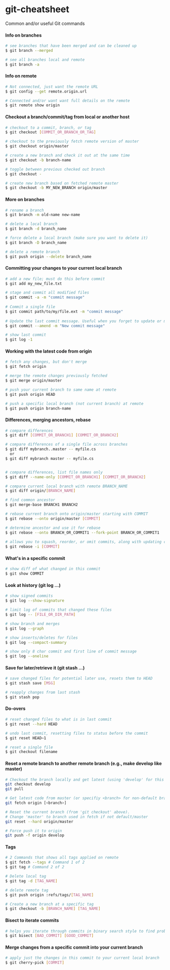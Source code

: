 # git-cheatsheet
Common and/or useful Git commands

#### Info on branches
```bash
# see branches that have been merged and can be cleaned up 
$ git branch --merged 

# see all branches local and remote 
$ git branch -a 
```
#### Info on remote
```bash
# Not connected, just want the remote URL
$ git config --get remote.origin.url

# Connected and/or want want full details on the remote
$ git remote show origin
```

#### Checkout a branch/commit/tag from local or another host
```bash
# checkout to a commit, branch, or tag
$ git checkout [COMMIT_OR_BRANCH_OR_TAG] 

# checkout to the previously fetch remote version of master
$ git checkout origin/master  

# create a new branch and check it out at the same time
$ git checkout -b branch-name 

# toggle between previous checked out branch
$ git checkout -  

# create new branch based on fetched remote master 
$ git checkout -b MY_NEW_BRANCH origin/master 
```

#### More on branches
```bash
# rename a branch
$ git branch -m old-name new-name 

# delete a local branch
$ git branch -d branch_name 

# force delete a local branch (make sure you want to delete it)
$ git branch -D branch_name 

# delete a remote branch
$ git push origin --delete branch_name 
```

#### Committing your changes to your current local branch
```bash
# add a new file; must do this before commit
$ git add my_new_file.txt 

# stage and commit all modified files 
$ git commit -a -m "commit message"   
 
# Commit a single file
$ git commit path/to/my/file.ext -m "commit message"
 
# Update the last commit message. Useful when you forget to update or mess up the commit message
$ git commit --amend -m "New commit message" 

# show last commit
$ git log -1 
```
   
#### Working with the latest code from origin
```bash
# fetch any changes, but don't merge
$ git fetch origin     

# merge the remote changes previously fetched
$ git merge origin/master  

# push your current branch to same name at remote
$ git push origin HEAD  

# push a specific local branch (not current branch) at remote
$ git push origin branch-name 
```

####  Differences, merging ancestors, rebase
```bash
# compare differences
$ git diff [COMMIT_OR_BRANCH1] [COMMIT_OR_BRANCH2]

# compare differences of a single file across branches
$ git diff mybranch..master -- myfile.cs
  or
$ git diff mybranch master -- myfile.cs


# compare differences, list file names only
$ git diff --name-only [COMMIT_OR_BRANCH1] [COMMIT_OR_BRANCH2]

# compare current local branch with remote BRANCH_NAME  
$ git diff origin/[BRANCH_NAME] 

# find common ancestor
$ git merge-base BRANCH1 BRANCH2  

# rebase current branch onto origin/master starting with COMMIT
$ git rebase --onto origin/master [COMMIT] 

# determine ancestor and use it for rebase
$ git rebase --onto BRANCH_OR_COMMIT1 --fork-point BRANCH_OR_COMMIT1
  
# allows you to squash, reorder, or omit commits, along with updating commit messages
$ git rebase -i [COMMIT]  
```

#### What's in a specific commit
```bash
# show diff of what changed in this commit 
$ git show COMMIT 
```

#### Look at history (git log ...)
```bash
# show signed commits 
$ git log --show-signature 

# limit log of commits that changed these files
$ git log -- [FILE_OR_DIR_PATH]

# show branch and merges  
$ git log --graph  

# show inserts/deletes for files
$ git log --compact-summary

# show only 8 char commit and first line of commit message  
$ git log --oneline  
```

#### Save for later/retrieve it (git stash ...)
```bash
# save changed files for potential later use, resets them to HEAD
$ git stash save [MSG]  

# reapply changes from last stash
$ git stash pop  
```

#### Do-overs
```bash
# reset changed files to what is in last commit
$ git reset --hard HEAD  

# undo last commit, resetting files to status before the commit
$ git reset HEAD~1 

# reset a single file
$ git checkout filename
```  

#### Reset a remote branch to another remote branch (e.g., make develop like master)
```bash
# Checkout the branch locally and get latest (using 'develop' for this example)
git checkout develop
git pull

# Get latest code from master (or specifiy <branch> for non-default branch)
git fetch origin [<branch>]

# Reset the current branch (from 'git checkout' above). 
# Change 'master' to branch used in fetch if not default/master
git reset --hard origin/master 

# Force push it to origin 
git push -f origin develop
```

#### Tags
```bash
# 2 Commands that shows all tags applied on remote
$ git fetch --tags # Command 1 of 2
$ git tag # Command 2 of 2

# Delete local tag
$ git tag -d [TAG_NAME]  

# delete remote tag
$ git push origin :refs/tags/[TAG_NAME] 

# Create a new branch at a specific tag
$ git checkout -b [BRANCH_NAME] [TAG_NAME] 
```

#### Bisect to iterate commits
```bash
# helps you iterate through commits in binary search style to find problem
$ git bisect [BAD_COMMIT] [GOOD_COMMIT]  
```

#### Merge changes from a specific commit into your current branch
```bash
# apply just the changes in this commit to your current local branch
$ git cherry-pick [COMMIT]  
```
